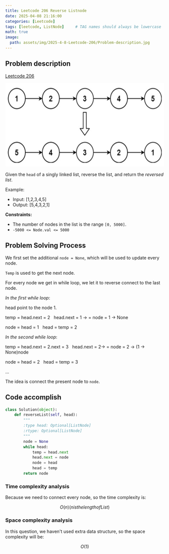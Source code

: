 ```yaml
---
title: Leetcode 206 Reverse Listnode
date: 2025-04-08 21:16:00 
categories: [Leetcode]
tags: [leetcode, ListNode]     # TAG names should always be lowercase
math: true
image:
  path: assets/img/2025-4-8-Leetcode-206/Problem-description.jpg
---
```


## Problem description

[Leetcode 206](https://leetcode.com/problems/reverse-linked-list/)

 <!-- {% include custom-image.html src="assets/img/2025-4-8-Leetcode-206/Problem-description.jpg" width="400" alt="Leetcode-206" %} -->

<div style="text-align: center"> <img src="assets/img/2025-4-8-Leetcode-206/Problem-description.jpg" alt=" " class="custom-img"> </div>

Given the `head` of a singly linked list, reverse the list, and return the *reversed list*.

Example:
- Input: [1,2,3,4,5]
- Output: [5,4,3,2,1]



**Constraints:**
- The number of nodes in the list is the range `[0, 5000]`.
- `-5000 <= Node.val <= 5000`

## Problem Solving Process

We first set the additional `node = None`, which will be used to update every node.

`Temp` is used to get the next node.

For every node we get in while loop, we let it to reverse connect to the last node.

*In the first while loop*:

head point to the node 1. 

temp = head.next = 2 &nbsp; head.next = 1 -> = node = 1 -> None

node = head = 1 &nbsp; head = temp = 2

*In the second while loop*:

temp = head.next = 2.next = 3 &nbsp; head.next = 2-> = node = 2 -> (1 -> None)node

node = head = 2 &nbsp; head = temp = 3

...

The idea is connect the present node to `node`.



## Code accomplish


```python
class Solution(object):
    def reverseList(self, head):
        """
        :type head: Optional[ListNode]
        :rtype: Optional[ListNode]
        """
        node = None
        while head:
            temp = head.next
            head.next = node
            node = head
            head = temp
        return node
```

### Time complexity analysis
Because we need to connect every node, so the time complexity is:

```math
O(n) (n is the length of List)
```

### Space complexity analysis
In this question, we haven't used extra data structure, so the space complexity will be:

```math
O(1)
```